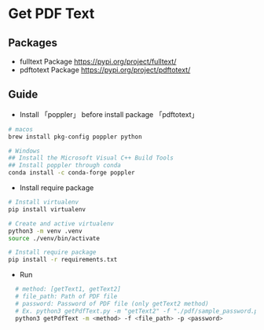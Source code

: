 # Get PDF Text
## Packages
- fulltext Package
https://pypi.org/project/fulltext/
- pdftotext Package
https://pypi.org/project/pdftotext/

## Guide
- Install 「poppler」 before install package 「pdftotext」
```sh
# macos
brew install pkg-config poppler python

# Windows
## Install the Microsoft Visual C++ Build Tools
## Install poppler through conda
conda install -c conda-forge poppler
```

- Install require package
```sh
# Install virtualenv
pip install virtualenv

# Create and active virtualenv
python3 -m venv .venv
source ./venv/bin/activate

# Install require package
pip install -r requirements.txt
```

- Run
```sh
  # method: [getText1, getText2]
  # file_path: Path of PDF file
  # password: Password of PDF file (only getText2 method)
  # Ex. python3 getPdfText.py -m "getText2" -f "./pdf/sample_password.pdf" -p "123456"
  python3 getPdfText -m <method> -f <file_path> -p <password>

```